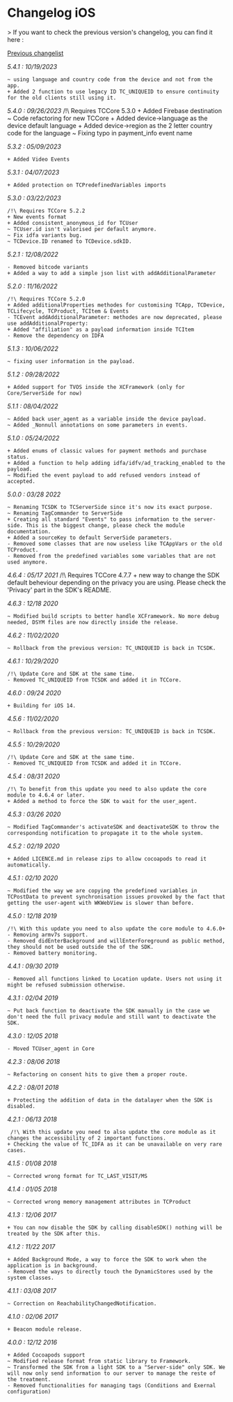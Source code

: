 Changelog iOS
=============

<div class="warning"></div>
>  If you want to check the previous version's changelog, you can find it here :

[Previous changelist](../res/changelog_iOS_3.md)

*5.4.1 : 10/19/2023*

	~ using language and country code from the device and not from the app.
	+ Added 2 function to use legacy ID TC_UNIQUEID to ensure continuity for the old clients still using it.

*5.4.0 : 09/26/2023*
	/!\ Requires TCCore 5.3.0
	+ Added Firebase destination
	~ Code refactoring for new TCCore
	+ Added device->language as the device default language
	+ Added device->region as the 2 letter country code for the language
	~ Fixing typo in payment_info event name

*5.3.2 : 05/09/2023*

	+ Added Video Events

*5.3.1 : 04/07/2023*

	+ Added protection on TCPredefinedVariables imports

*5.3.0 : 03/22/2023*

	/!\ Requires TCCore 5.2.2
	+ New events format
	+ Added consistent_anonymous_id for TCUser 
	~ TCUser.id isn't valorised per default anymore.
	~ Fix idfa variants bug.
	~ TCDevice.ID renamed to TCDevice.sdkID.

*5.2.1 : 12/08/2022*

	- Removed bitcode variants
	+ Added a way to add a simple json list with addAdditionalParameter


*5.2.0 : 11/16/2022*

	/!\ Requires TCCore 5.2.0
	+ Added additionalProperties methodes for customising TCApp, TCDevice, TCLifecycle, TCProduct, TCItem & Events
	- TCEvent addAdditionalParameter: methodes are now deprecated, please use addAdditionalProperty:
	+ Added "affiliation" as a payload information inside TCItem
	- Remove the dependency on IDFA

*5.1.3 : 10/06/2022*

	~ fixing user information in the payload.

*5.1.2 : 09/28/2022*

  	+ Added support for TVOS inside the XCFramework (only for Core/ServerSide for now)


*5.1.1 : 08/04/2022*

	~ Added back user_agent as a variable inside the device payload.
	~ Added _Nonnull annotations on some parameters in events.

*5.1.0 : 05/24/2022*

	+ Added enums of classic values for payment methods and purchase status.
	+ Added a function to help adding idfa/idfv/ad_tracking_enabled to the payload.
	~ Modified the event payload to add refused vendors instead of accepted.

*5.0.0 : 03/28 2022*

	~ Renaming TCSDK to TCServerSide since it's now its exact purpose.
	~ Renaming TagCommander to ServerSide
	+ Creating all standard "Events" to pass information to the server-side. This is the biggest change, please check the module documentation.
	+ Added a sourceKey to default ServerSide parameters.
	- Removed some classes that are now useless like TCAppVars or the old TCProduct.
	- Removed from the predefined variables some variables that are not used anymore.

*4.6.4 : 05/17 2021*
	/!\ Requires TCCore 4.7.7
	+ new way to change the SDK default beheviour depending on the privacy you are using. Please check the 'Privacy' part in the SDK's README.

*4.6.3 : 12/18 2020*

	~ Modified build scripts to better handle XCFramework. No more debug needed, DSYM files are now directly inside the release.

*4.6.2 : 11/02/2020*

	~ Rollback from the previous version: TC_UNIQUEID is back in TCSDK.

*4.6.1 : 10/29/2020*

	/!\ Update Core and SDK at the same time.
	- Removed TC_UNIQUEID from TCSDK and added it in TCCore.

*4.6.0 : 09/24 2020*

	+ Building for iOS 14.

*4.5.6 : 11/02/2020*

	~ Rollback from the previous version: TC_UNIQUEID is back in TCSDK.

*4.5.5 : 10/29/2020*

	/!\ Update Core and SDK at the same time.
	- Removed TC_UNIQUEID from TCSDK and added it in TCCore.

*4.5.4 : 08/31 2020*

	/!\ To benefit from this update you need to also update the core module to 4.6.4 or later.
	+ Added a method to force the SDK to wait for the user_agent.

*4.5.3 : 03/26 2020*

	~ Modified TagCommander's activateSDK and deactivateSDK to throw the corresponding notification to propagate it to the whole system.

*4.5.2 : 02/19 2020*

	+ Added LICENCE.md in release zips to allow cocoapods to read it automatically.

*4.5.1 : 02/10 2020*

	~ Modified the way we are copying the predefined variables in TCPostData to prevent synchronisation issues provoked by the fact that getting the user-agent with WKWebView is slower than before.

*4.5.0 : 12/18 2019*

	/!\ With this update you need to also update the core module to 4.6.0+
	- Removing armv7s support.
	- Removed didEnterBackground and willEnterForeground as public method, they should not be used outside the of the SDK.
	- Removed battery monitoring.

*4.4.1 : 09/30 2019*

	- Removed all functions linked to Location update. Users not using it might be refused submission otherwise.

*4.3.1 : 02/04 2019*

	~ Put back function to deactivate the SDK manually in the case we don't need the full privacy module and still want to deactivate the SDK.

*4.3.0 : 12/05 2018*

	- Moved TCUser_agent in Core

*4.2.3 : 08/06 2018*

	~ Refactoring on consent hits to give them a proper route.

*4.2.2 : 08/01 2018*

	+ Protecting the addition of data in the datalayer when the SDK is disabled.

*4.2.1 : 06/13 2018*

	 /!\ With this update you need to also update the core module as it changes the accessibility of 2 important functions.
	+ Checking the value of TC_IDFA as it can be unavailable on very rare cases.

*4.1.5 : 01/08 2018*

	~ Corrected wrong format for TC_LAST_VISIT/MS

*4.1.4 : 01/05 2018*

	~ Corrected wrong memory management attributes in TCProduct

*4.1.3 : 12/06 2017*

	+ You can now disable the SDK by calling disableSDK() nothing will be treated by the SDK after this.

*4.1.2 : 11/22 2017*

	+ Added Background Mode, a way to force the SDK to work when the application is in background.
	- Removed the ways to directly touch the DynamicStores used by the system classes.

*4.1.1 : 03/08 2017*

	~ Correction on ReachabilityChangedNotification.

*4.1.0 : 02/06 2017*

	+ Beacon module release.

*4.0.0 : 12/12 2016*

    + Added Cocoapods support
    ~ Modified release format from static library to Framework.
    ~ Transformed the SDK from a light SDK to a "Server-side" only SDK. We will now only send information to our server to manage the reste of the treatment.
    - Removed functionalities for managing tags (Conditions and Exernal configuration)
